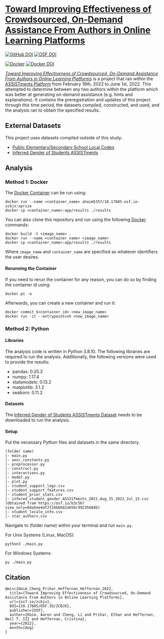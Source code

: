 # [Toward Improving Effectiveness of Crowdsourced, On-Demand Assistance From Authors in Online Learning Platforms](https://doi.org/10.17605/osf.io/zcbjx)

[![GitHub DOI](https://zenodo.org/badge/519476273.svg)](https://zenodo.org/badge/latestdoi/519476273)
[![OSF DOI](https://img.shields.io/badge/OSF-10.17605%2Fosf.io%2Fzcbjx-blue)](https://doi.org/10.17605/osf.io/zcbjx)


[![Docker](https://img.shields.io/docker/automated/ahaim5357/10.17605-osf.io-zcbjx)](https://hub.docker.com/repository/docker/ahaim5357/10.17605-osf.io-zcbjx)
[![Docker DOI](https://zenodo.org/badge/DOI/10.5281/zenodo.6946374.svg)](https://doi.org/10.5281/zenodo.6946374)

[*Toward Improving Effectiveness of Crowdsourced, On-Demand Assistance From Authors in Online Learning Platforms*](https://doi.org/10.17605/osf.io/zcbjx) is a project that ran within the [ASSISTments Platform](assistments.org) from February 16th, 2022 to June 1st, 2022. This attempted to determine between any two authors within the platform which was better at generating on-demand assistance (e.g. hints and explanations). It contains the preregistration and updates of this project through this time period, the datasets compiled, constructed, and used, and the analysis ran to obtain the specified results.

## External Datasets

This project uses datasets compiled outside of this study:

* [Public Elementary/Secondary School Local Codes](https://nces.ed.gov/ccd/CCDLocaleCode.asp)
* [Inferred Gender of Students ASSISTments](https://osf.io/pm4ux/?view_only=84a5ee4af2f24bbb82a65bc99235684b)

## Analysis

### Method 1: Docker

The [Docker Container](https://hub.docker.com/r/ahaim5357/10.17605-osf.io-zcbjx) can be run using:

    docker run --name <container_name> ahaim5357/10.17605-osf.io-zcbjx:xprize
    docker cp <container_name>:app/results ./results

You can also clone this repository and run using the following [Docker](https://www.docker.com/) commands:

    docker build -t <image_name> .
    docker run --name <container_name> <image_name>
    docker cp <container_name>:app/results ./results

Where `image_name` and `container_name` are specified as whatever identifiers the user desires.

#### Rerunning the Container

If you need to rerun the container for any reason, you can do so by finding the container id using:

    docker ps -a

Afterwards, you can create a new container and run it:

    docker commit $<container_id> <new_image_name>
    docker run -it --entrypoint=sh <new_image_name>

### Method 2: Python

#### Libraries

The analysis code is written in Python 3.8.10. The following libraries are required to run the analysis. Additionally, the following versions were used to provide the results:

* pandas: 0.25.3
* numpy: 1.17.4
* statsmodels: 0.13.2
* matplotlib: 3.1.2
* seaborn: 0.11.2

#### Datasets

The [Inferred Gender of Students ASSISTments Dataset](https://osf.io/b3c56?view_only=84a5ee4af2f24bbb82a65bc99235684b) needs to be downloaded to run the analysis.

#### Setup

Put the necessary Python files and datasets in the same directory.

    (folder name)
    |- main.py
    |- aosc_constants.py
    |- preprocessor.py
    |- construct.py
    |- interactions.py
    |- model.py
    |- plot.py
    |- student_support_logs.csv
    |- student_support_features.csv
    |- student_prior_stats.csv
    |- infered_student_gender_ASSISTments_2021_Aug_15_2022_Jul_15.csv (Obtained from https://osf.io/b3c56?view_only=84a5ee4af2f24bbb82a65bc99235684b)
    |- student_locale_info.csv
    |- star_authors.csv

Navigate to (folder name) within your terminal and run `main.py`.

For Unix Systems (Linux, MacOS):

    python3 ./main.py

For Windows Systems:

    py ./main.py

## Citation

```
@misc{Haim_Cheng_Prihar_Heffernan_Heffernan_2022,
  title={Toward Improving Effectiveness of Crowdsourced, On-Demand Assistance From Authors in Online Learning Platforms},
  url={osf.io/zcbjx},
  DOI={10.17605/OSF.IO/ZCBJX},
  publisher={OSF},
  author={Haim, Aaron and Cheng, Li and Prihar, Ethan and Heffernan, Neil T, III and Heffernan, Cristina},
  year={2022},
  month={Aug}
}
```
